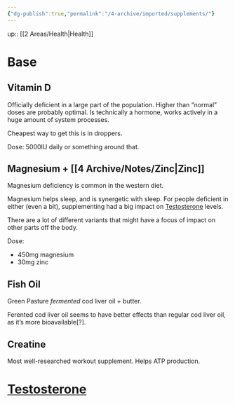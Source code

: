 ```yaml
---
{"dg-publish":true,"permalink":"/4-archive/imported/supplements/"}
---
```


up:: [[2 Areas/Health\|Health]]

# Base


## Vitamin D

Officially deficient in a large part of the population. Higher than “normal” doses are probably optimal. Is technically a hormone, works actively in a huge amount of system processes.

Cheapest way to get this is in droppers.

Dose: 5000IU daily or something around that.


## Magnesium + [[4 Archive/Notes/Zinc\|Zinc]]

Magnesium deficiency is common in the western diet.

Magnesium helps sleep, and is synergetic with sleep. For people deficient in either (even a bit), supplementing had a big impact on [Testosterone](Testosterone.md) levels.

There are a lot of different variants that might have a focus of impact on other parts off the body.

Dose:

-   450mg magnesium
-   30mg zinc


## Fish Oil

Green Pasture *fermented* cod liver oil + butter.

Ferented cod liver oil seems to have better effects than regular cod liver oil, as it’s more bioavailable[?].


## Creatine

Most well-researched workout supplement. Helps ATP production.


# [Testosterone](Testosterone.md)


